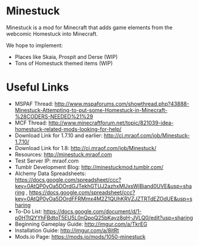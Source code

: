 Minestuck
=========

Minestuck is a mod for Minecraft that adds game elements from the webcomic Homestuck into Minecraft.

We hope to implement:
* Places like Skaia, Prospit and Derse (WIP)
* Tons of Homestuck themed items (WIP)

Useful Links
============

* MSPAF Thread: http://www.mspaforums.com/showthread.php?43888-Minestuck-Attempting-to-put-some-Homestuck-in-Minecraft-%28CODERS-NEEDED%21%29
* MCF Thread: http://www.minecraftforum.net/topic/821039-idea-homestuck-related-mods-looking-for-help/
* Download Link for 1.7.10 and earlier: http://ci.mraof.com/job/Minestuck-1.7.10/
* Download Link for 1.8: http://ci.mraof.com/job/Minestuck/
* Resources: http://minestuck.mraof.com
* Test Server IP: mraof.com
* Tumblr Development Blog: http://minestuckmod.tumblr.com/
* Alchemy Data Spreadsheets: https://docs.google.com/spreadsheet/ccc?key=0AtQP0yOa5DOrdGJTekhGTUJ2azhxMUxsWjBiand0UVE&usp=sharing , https://docs.google.com/spreadsheet/ccc?key=0AtQP0yOa5DOrdFFRMmx4M2Z1QUhKRVZJZTRTdEZOdUE&usp=sharing
* To-Do List: https://docs.google.com/document/d/1-p0HTtQYYhFBdtoT5EU5L0nQpoQ25bKayz8qH-JVLQ0/edit?usp=sharing
* Beginning Gameplay Guide: http://imgur.com/a/TkrEG
* Installation Guide: http://imgur.com/a/8itRt
* Mods.io Page: https://mods.io/mods/1050-minestuck
